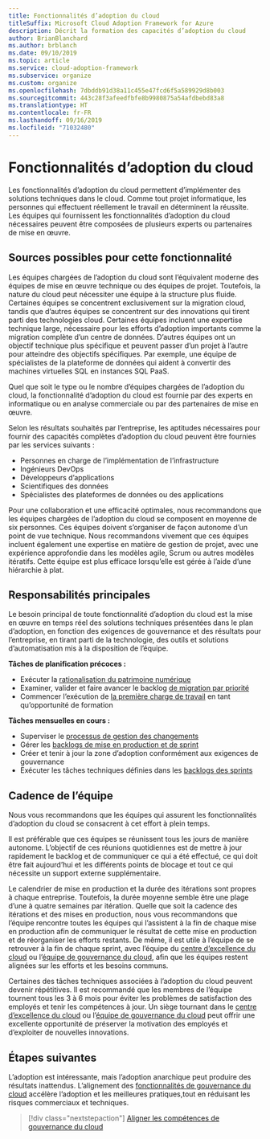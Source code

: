 ```yaml
---
title: Fonctionnalités d’adoption du cloud
titleSuffix: Microsoft Cloud Adoption Framework for Azure
description: Décrit la formation des capacités d’adoption du cloud
author: BrianBlanchard
ms.author: brblanch
ms.date: 09/10/2019
ms.topic: article
ms.service: cloud-adoption-framework
ms.subservice: organize
ms.custom: organize
ms.openlocfilehash: 7dbddb91d38a11c455e47fcd6f5a589929d8b003
ms.sourcegitcommit: 443c28f3afeedfbfe8b9980875a54afdbebd83a8
ms.translationtype: HT
ms.contentlocale: fr-FR
ms.lasthandoff: 09/16/2019
ms.locfileid: "71032480"
---
```

# <a name="cloud-adoption-capabilities"></a>Fonctionnalités d’adoption du cloud

Les fonctionnalités d’adoption du cloud permettent d’implémenter des solutions techniques dans le cloud. Comme tout projet informatique, les personnes qui effectuent réellement le travail en déterminent la réussite. Les équipes qui fournissent les fonctionnalités d’adoption du cloud nécessaires peuvent être composées de plusieurs experts ou partenaires de mise en œuvre.

## <a name="possible-sources-for-this-capability"></a>Sources possibles pour cette fonctionnalité

Les équipes chargées de l’adoption du cloud sont l’équivalent moderne des équipes de mise en œuvre technique ou des équipes de projet. Toutefois, la nature du cloud peut nécessiter une équipe à la structure plus fluide. Certaines équipes se concentrent exclusivement sur la migration cloud, tandis que d’autres équipes se concentrent sur des innovations qui tirent parti des technologies cloud. Certaines équipes incluent une expertise technique large, nécessaire pour les efforts d’adoption importants comme la migration complète d’un centre de données. D’autres équipes ont un objectif technique plus spécifique et peuvent passer d’un projet à l’autre pour atteindre des objectifs spécifiques. Par exemple, une équipe de spécialistes de la plateforme de données qui aident à convertir des machines virtuelles SQL en instances SQL PaaS.

Quel que soit le type ou le nombre d’équipes chargées de l’adoption du cloud, la fonctionnalité d’adoption du cloud est fournie par des experts en informatique ou en analyse commerciale ou par des partenaires de mise en œuvre.

Selon les résultats souhaités par l’entreprise, les aptitudes nécessaires pour fournir des capacités complètes d’adoption du cloud peuvent être fournies par les services suivants :

- Personnes en charge de l’implémentation de l’infrastructure
- Ingénieurs DevOps
- Développeurs d’applications
- Scientifiques des données
- Spécialistes des plateformes de données ou des applications

Pour une collaboration et une efficacité optimales, nous recommandons que les équipes chargées de l’adoption du cloud se composent en moyenne de six personnes. Ces équipes doivent s’organiser de façon autonome d’un point de vue technique. Nous recommandons vivement que ces équipes incluent également une expertise en matière de gestion de projet, avec une expérience approfondie dans les modèles agile, Scrum ou autres modèles itératifs. Cette équipe est plus efficace lorsqu’elle est gérée à l’aide d’une hiérarchie à plat.

## <a name="key-responsibilities"></a>Responsabilités principales

Le besoin principal de toute fonctionnalité d’adoption du cloud est la mise en œuvre en temps réel des solutions techniques présentées dans le plan d’adoption, en fonction des exigences de gouvernance et des résultats pour l’entreprise, en tirant parti de la technologie, des outils et solutions d’automatisation mis à la disposition de l’équipe.

**Tâches de planification précoces :**

- Exécuter la [rationalisation du patrimoine numérique](../digital-estate/index.md)
- Examiner, valider et faire avancer le backlog [de migration par priorité](../migrate/migration-considerations/assess/release-iteration-backlog.md)
- Commencer l’exécution de [la première charge de travail](../digital-estate/rationalize.md#select-the-first-workload) en tant qu’opportunité de formation

**Tâches mensuelles en cours :**

- Superviser le [processus de gestion des changements](../migrate/migration-considerations/prerequisites/technical-complexity.md)
- Gérer les [backlogs de mise en production et de sprint](../migrate/migration-considerations/assess/release-iteration-backlog.md)
- Créer et tenir à jour la zone d’adoption conformément aux exigences de gouvernance
- Exécuter les tâches techniques définies dans les [backlogs des sprints](../migrate/migration-considerations/assess/release-iteration-backlog.md)

## <a name="team-cadence"></a>Cadence de l’équipe

Nous vous recommandons que les équipes qui assurent les fonctionnalités d’adoption du cloud se consacrent à cet effort à plein temps.

Il est préférable que ces équipes se réunissent tous les jours de manière autonome. L’objectif de ces réunions quotidiennes est de mettre à jour rapidement le backlog et de communiquer ce qui a été effectué, ce qui doit être fait aujourd’hui et les différents points de blocage et tout ce qui nécessite un support externe supplémentaire.

Le calendrier de mise en production et la durée des itérations sont propres à chaque entreprise. Toutefois, la durée moyenne semble être une plage d’une à quatre semaines par itération. Quelle que soit la cadence des itérations et des mises en production, nous vous recommandons que l’équipe rencontre toutes les équipes qui l’assistent à la fin de chaque mise en production afin de communiquer le résultat de cette mise en production et de réorganiser les efforts restants. De même, il est utile à l’équipe de se retrouver à la fin de chaque sprint, avec l’équipe du [centre d’excellence du cloud](./cloud-center-of-excellence.md) ou l’[équipe de gouvernance du cloud](./cloud-governance.md), afin que les équipes restent alignées sur les efforts et les besoins communs.

Certaines des tâches techniques associées à l’adoption du cloud peuvent devenir répétitives. Il est recommandé que les membres de l’équipe tournent tous les 3 à 6 mois pour éviter les problèmes de satisfaction des employés et tenir les compétences à jour. Un siège tournant dans le [centre d’excellence du cloud](./cloud-center-of-excellence.md) ou l’[équipe de gouvernance du cloud](./cloud-governance.md) peut offrir une excellente opportunité de préserver la motivation des employés et d’exploiter de nouvelles innovations.

## <a name="next-steps"></a>Étapes suivantes

L’adoption est intéressante, mais l’adoption anarchique peut produire des résultats inattendus. L’alignement des [fonctionnalités de gouvernance du cloud](./cloud-governance.md) accélère l’adoption et les meilleures pratiques,tout en réduisant les risques commerciaux et techniques.

> [!div class="nextstepaction"]
> [Aligner les compétences de gouvernance du cloud](./cloud-governance.md)
